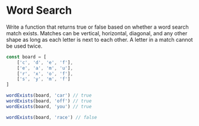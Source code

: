 # Word Search

Write a function that returns true or false based on whether a word search match exists.
Matches can be vertical, horizontal, diagonal, and any other shape as long as each letter is next to each other.
A letter in a match cannot be used twice.

```javascript
const board = [
    ['c', 'd', 'e', 'f'],
    ['e', 'a', 'm', 'u'],
    ['r', 'x', 'o', 'f'],
    ['s', 'y', 'm', 'f']
]

wordExists(board, 'car') // true
wordExists(board, 'off') // true
wordExists(board, 'you') // true

wordExists(board, 'race') // false
```